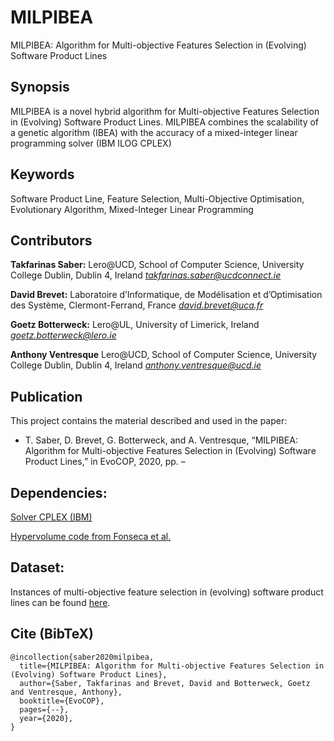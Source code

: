 # MILPIBEA

MILPIBEA: Algorithm for Multi-objective Features Selection in (Evolving) Software Product Lines


## Synopsis

MILPIBEA is a novel hybrid algorithm for Multi-objective Features Selection in (Evolving) Software Product Lines. MILPIBEA combines the scalability of a genetic algorithm (IBEA) with the accuracy of a mixed-integer linear programming solver (IBM ILOG CPLEX)


## Keywords

Software Product Line, Feature Selection, Multi-Objective Optimisation, Evolutionary Algorithm, Mixed-Integer Linear Programming


## Contributors

**Takfarinas Saber:** 
Lero@UCD, School of Computer Science, University College Dublin, Dublin 4, Ireland
*takfarinas.saber@ucdconnect.ie*

**David Brevet:**  Laboratoire d’Informatique, de Modélisation et d’Optimisation des Système, Clermont-Ferrand, France
*david.brevet@uca.fr*

**Goetz Botterweck:** Lero@UL, University of Limerick, Ireland 
*goetz.botterweck@lero.ie*

**Anthony Ventresque** Lero@UCD, School of Computer Science, University College Dublin, Dublin 4, Ireland
*anthony.ventresque@ucd.ie*


## Publication

This project contains the material described and used in the paper:

* T. Saber, D. Brevet, G. Botterweck, and A. Ventresque, “MILPIBEA: Algorithm for Multi-objective Features Selection in (Evolving) Software Product Lines,” in EvoCOP, 2020, pp. –


## Dependencies:
[Solver CPLEX (IBM)](https://www.ibm.com/analytics/cplex-optimizer)

[Hypervolume code from Fonseca et al.](http://lopez-ibanez.eu/hypervolume)


## Dataset:

Instances of multi-objective feature selection in (evolving) software product lines can be found [here](https://github.com/aventresque/EvolvingFMs).

## Cite (BibTeX)

```
@incollection{saber2020milpibea,
  title={MILPIBEA: Algorithm for Multi-objective Features Selection in (Evolving) Software Product Lines},
  author={Saber, Takfarinas and Brevet, David and Botterweck, Goetz and Ventresque, Anthony},
  booktitle={EvoCOP},
  pages={--},
  year={2020},
}
```

